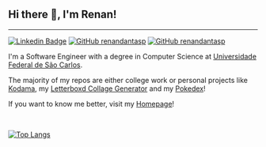 ## Hi there 👋, I'm Renan!
---
[![Linkedin Badge](https://img.shields.io/badge/-renandnt-0e76a8?style=flat-square&logo=Linkedin&logoColor=white)](https://linkedin.com/in/renandnt)
[![GitHub renandantasp](https://img.shields.io/badge/-renandantasp-b84d4b?style=flat-square&logo=Gmail&logoColor=white)](mailto:renandantasp@gmail.com)
[![GitHub renandantasp](https://img.shields.io/badge/-renandantasp-000000?style=flat-square&logo=Github&logoColor=white)](https://github.com/renandantasp)

I'm a Software Engineer with a degree in Computer Science at [Universidade Federal de São Carlos](https://www2.ufscar.br/).

The majority of my repos are either college work or personal projects like [Kodama](https://github.com/renandantasp/Kodama), my [Letterboxd Collage Generator](https://github.com/renandantasp/boxd-collage) and my [Pokedex](https://github.com/renandantasp/pokedex)!

If you want to know me better, visit my [Homepage](https://renandantas.xyz)!

<br>

[![Top Langs](https://github-readme-stats.vercel.app/api/top-langs/?username=renandantasp&layout=compact&theme=dracula&hide=jupyter%20notebook,java)](https://github.com/anuraghazra/github-readme-stats)


